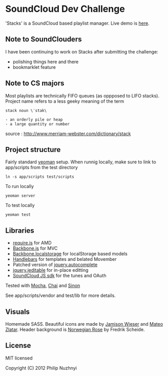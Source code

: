 # SoundCloud Dev Challenge

'Stacks' is a SoundCloud based playlist manager. Live demo is [here](http://callmephilip.github.com/stacks/). 

## Note to SoundClouders

I have been continuing to work on Stacks after submitting the challenge:
* polishing things here and there
* bookmarklet feature

## Note to CS majors

Most playlists are technically FIFO queues (as oppposed to LIFO stacks). Project name refers to a less geeky meaning of the term

```
stack noun \ˈstak\

- an orderly pile or heap
- a large quantity or number
```

source : http://www.merriam-webster.com/dictionary/stack

## Project structure

Fairly standard [yeoman](http://yeoman.io/) setup. When runnig locally, make sure to link to app/scripts from the test directory

```
ln -s app/scripts test/scripts
``` 

To run locally

```
yeoman server
```

To test locally

```
yeoman test
```

## Libraries

* [require.js](https://github.com/jrburke/requirejs) for AMD
* [Backbone.js](https://github.com/documentcloud/backbone) for MVC
* [Backbone.localstorage](https://github.com/jeromegn/Backbone.localStorage) for localStorage based models
* [Handlebars](https://github.com/wycats/handlebars.js) for templates and belated Movember
* Patched version of [jquery.autocomplete](https://github.com/callmephilip/jQueryAutocompletePlugin)
* [jquery.jeditable](https://github.com/tuupola/jquery_jeditable) for in-place editting
* [SoundCloud JS sdk](https://github.com/soundcloud/soundcloud-javascript) for the tunes and OAuth

Tested with [Mocha](https://github.com/visionmedia/mocha), [Chai](https://github.com/chaijs/chai) and [Sinon](https://github.com/cjohansen/Sinon.JS)

See app/scripts/vendor and test/lib for more details.

## Visuals

Homemade SASS. Beautiful icons are made by [Jamison Wieser](http://thenounproject.com/jamison/) and [Mateo Zlatar](http://thenounproject.com/mateozlatar). Header background is [Norwegian Rose](http://subtlepatterns.com/norwegian-rose/) by Fredrik Scheide.  

## License

MIT licensed

Copyright (C) 2012 Philip Nuzhnyi